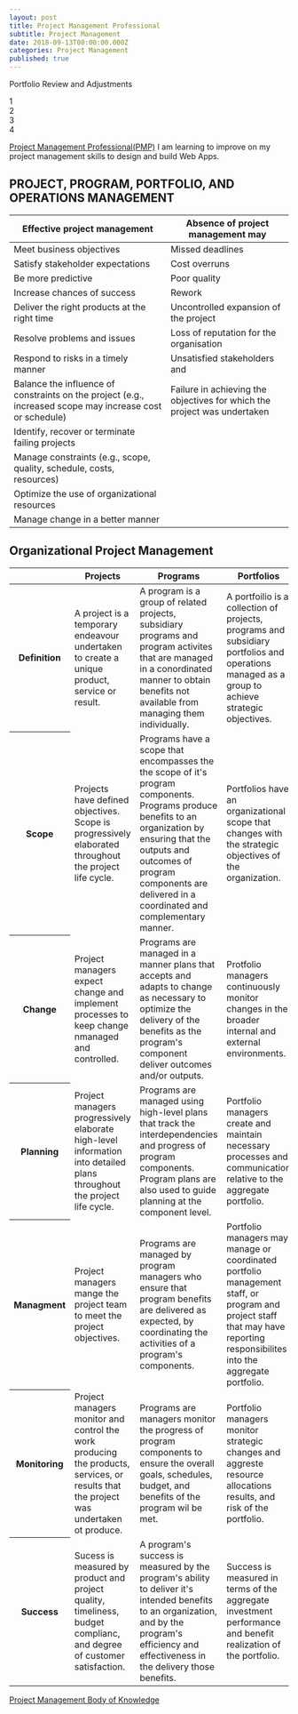 ```yaml
---
layout: post
title: Project Management Professional
subtitle: Project Management
date: 2018-09-13T00:00:00.000Z
categories: Project Management
published: true
---
```


<div class="text-center">
  <p>Portfolio Review and Adjustments</p>
  <div class="circle text-center mb-3">1</div>
  <div class="element"></div>
  <div class="circle text-center mb-3">2</div>
  <div class="element"></div>
  <div class="circle text-center mb-3">3</div>
  <div class="element"></div>
  <div class="circle text-center mb-3">4</div>
</div>

[Project Management Professional(PMP)](https://www.pmi.org/certifications/types/project-management-pmp) I am learning to improve on my project management skills to design and build Web Apps.

## PROJECT, PROGRAM, PORTFOLIO, AND OPERATIONS MANAGEMENT

| Effective project management                 | Absence of project management may |   
|----------------------------------------------|-------------------------------|
| Meet business objectives                     | Missed deadlines | 
| Satisfy stakeholder expectations             | Cost overruns | 
| Be more predictive                           | Poor quality |  
| Increase chances of success                  | Rework | 
| Deliver the right products at the right time | Uncontrolled expansion of the project | 
| Resolve problems and issues                  | Loss of reputation for the organisation | 
| Respond to risks in a timely manner          | Unsatisfied stakeholders and |
| Balance the influence of constraints on the project (e.g., increased scope may increase cost or schedule) | Failure in achieving the objectives for which the project was undertaken |
| Identify, recover or terminate failing projects | |
| Manage constraints (e.g., scope, quality, schedule, costs, resources) | |
| Optimize the use of organizational resources  | |
| Manage change in a better manner | |


<h2 class="text-center mb-3 mt-3"><b>Organizational Project Management</b></h2>
<div class="table-responsive">
  <table class="table">
    <thead class="thead-dark"> 
      <tr>
        <th scope="col"></th>
        <th scope="col">Projects</th>
        <th scope="col">Programs</th>
        <th scope="col">Portfolios</th>
      </tr>
    </thead>
    <tbody>
      <tr>
        <th scope="row align-top">Definition</th>
        <td>A project is a temporary endeavour undertaken to create a unique product, service or result.</td>
        <td>A program is a group of related projects, subsidiary programs and program activites that are managed in a conordinated manner to obtain benefits not available from managing them individually.</td>
        <td>A portfoilio is a collection of projects, programs and subsidiary portfolios and operations managed as a group to achieve strategic objectives.</td>
      </tr>
      <tr>
        <th scope="row align-top">Scope</th>
        <td>Projects have defined objectives. Scope is progressively elaborated throughout the project life cycle.</td>
        <td>Programs have a scope that encompasses the the scope of it's program components. Programs produce benefits to an organization by ensuring that the outputs and outcomes of program components are delivered in a coordinated and complementary manner.</td>
        <td>Portfolios have an organizational scope that changes with the strategic objectives of the organization.</td>
      </tr>
      <tr>
        <th scope="row align-top">Change</th>
        <td>Project managers expect change and implement processes to keep change nmanaged and controlled.</td>
        <td>Programs are managed in a manner plans that accepts and adapts to change as necessary to optimize the delivery of the benefits as the program's component deliver outcomes and/or outputs.</td>
        <td>Protfolio managers continuously monitor changes in the broader internal and external environments.</td>
      </tr>
      <tr>
        <th scope="row align-top">Planning</th>
        <td>Project managers progressively elaborate high-level information into detailed plans throughout the project life cycle.</td>
        <td>Programs are managed using high-level plans that track the interdependencies and progress of program components. Program plans are also used to guide planning at the component level.</td>
        <td>Portfolio managers create and maintain necessary processes and communication relative to the aggregate portfolio.</td>
      </tr>
      <tr>
        <th scope="row align-top">Managment</th>
        <td>Project managers mange the project team to meet the project objectives.</td>
        <td>Programs are managed by program managers who ensure that program benefits are delivered as expected, by coordinating the activities of a program's components.</td>
        <td>Portfolio managers may manage or coordinated portfolio management staff, or program and project staff that may have reporting responsibilites into the aggregate portfolio.</td>
      </tr>
      <tr>
        <th scope="row align-top">Monitoring</th>
        <td>Project managers monitor and control the work producing the products, services, or results that the project was undertaken ot produce.</td>
        <td>Programs are managers monitor the progress of program components to ensure the overall goals, schedules, budget, and benefits of the program wil be met.</td>
        <td>Portfolio managers monitor strategic changes and aggreste resource allocations results, and risk of the portfolio.</td>
      </tr>
      <tr>
        <th scope="row align-top">Success</th>
        <td>Sucess is measured by product and project quality, timeliness, budget complianc, and degree of customer satisfaction.</td>
        <td>A program's success is measured by the program's ability to deliver it's intended benefits to an organization, and by the program's efficiency and effectiveness in the delivery those benefits.</td>
        <td>Success is measured in terms of the aggregate investment performance and benefit realization of the portfolio.</td>
      </tr>
    </tbody>
  </table>
</div>

[Project Management Body of Knowledge](https://g.co/kgs/ziC8gz)

